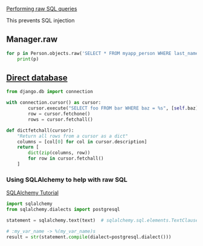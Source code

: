 [Performing raw SQL queries](https://docs.djangoproject.com/en/dev/topics/db/sql/)

This prevents SQL injection

## Manager.raw

```python
for p in Person.objects.raw('SELECT * FROM myapp_person WHERE last_name = %s', [lname])
	print(p)
```



## [Direct database](https://docs.djangoproject.com/en/dev/topics/db/sql/#executing-custom-sql-directly)

```python
from django.db import connection

with connection.cursor() as cursor:
        cursor.execute("SELECT foo FROM bar WHERE baz = %s", [self.baz])
        row = cursor.fetchone()
        rows = cursor.fetchall()
```

```python
def dictfetchall(cursor):
    "Return all rows from a cursor as a dict"
    columns = [col[0] for col in cursor.description]
    return [
        dict(zip(columns, row))
        for row in cursor.fetchall()
    ]
```

### Using SQLAlchemy to help with raw SQL

[SQLAlchemy Tutorial](https://docs.sqlalchemy.org/en/14/core/tutorial.html#using-textual-sql)

```python
import sqlalchemy
from sqlalchemy.dialects import postgresql

statement = sqlalchemy.text(text)  # sqlalchemy.sql.elements.TextClause

# :my_var_name -> %(my_var_name)s
result = str(statement.compile(dialect=postgresql.dialect()))
```